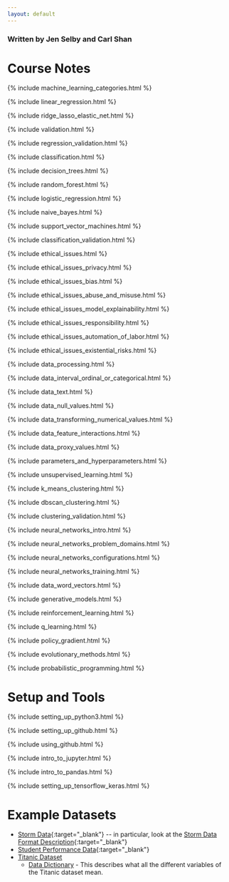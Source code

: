 ```yaml
---
layout: default
---
```


### Written by Jen Selby and Carl Shan

# Course Notes

{% include machine_learning_categories.html %}

{% include linear_regression.html %}

{% include ridge_lasso_elastic_net.html %}

{% include validation.html %}

{% include regression_validation.html %}

{% include classification.html %}

{% include decision_trees.html %}

{% include random_forest.html %}

{% include logistic_regression.html %}

{% include naive_bayes.html %}

{% include support_vector_machines.html %}

{% include classification_validation.html %}

{% include ethical_issues.html %}

{% include ethical_issues_privacy.html %}

{% include ethical_issues_bias.html %}

{% include ethical_issues_abuse_and_misuse.html %}

{% include ethical_issues_model_explainability.html %}

{% include ethical_issues_responsibility.html %}

{% include ethical_issues_automation_of_labor.html %}

{% include ethical_issues_existential_risks.html %}

{% include data_processing.html %}

{% include data_interval_ordinal_or_categorical.html %}

{% include data_text.html %}

{% include data_null_values.html %}

{% include data_transforming_numerical_values.html %}

{% include data_feature_interactions.html %}

{% include data_proxy_values.html %}

{% include parameters_and_hyperparameters.html %}

{% include unsupervised_learning.html %}

{% include k_means_clustering.html %}

{% include dbscan_clustering.html %}

{% include clustering_validation.html %}

{% include neural_networks_intro.html %}

{% include neural_networks_problem_domains.html %}

{% include neural_networks_configurations.html %}

{% include neural_networks_training.html %}

{% include data_word_vectors.html %}

{% include generative_models.html %}

{% include reinforcement_learning.html %}

{% include q_learning.html %}

{% include policy_gradient.html %}

{% include evolutionary_methods.html %}

{% include probabilistic_programming.html %}

# Setup and Tools

{% include setting_up_python3.html %}

{% include setting_up_github.html %}

{% include using_github.html %}

{% include intro_to_jupyter.html %}

{% include intro_to_pandas.html %}

{% include setting_up_tensorflow_keras.html %}

# Example Datasets

* [Storm Data](https://www.ncdc.noaa.gov/stormevents/ftp.jsp){:target="_blank"} -- in particular, look at the [Storm Data Format Description](http://www1.ncdc.noaa.gov/pub/data/swdi/stormevents/csvfiles/Storm-Data-Export-Format.docx){:target="_blank"} 
* [Student Performance Data](http://archive.ics.uci.edu/ml/datasets/student+performance){:target="_blank"}
* [Titanic Dataset](http://web.stanford.edu/class/archive/cs/cs109/cs109.1166/stuff/titanic.csv)
    * [Data Dictionary](http://choens.github.io/titanic/workshops/regression/data-dictionary/) - This describes what all the different variables of the Titanic dataset mean.
